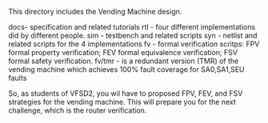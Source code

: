 This directory includes the Vending Machine design. 

docs- specification and related tutorials
rtl - four different implementations did by different people.
sim - testbench and related scripts
syn - netlist and related scripts for the 4 implementations
fv  - formal verification scritps: FPV formal property verification; FEV formal equivalence verification; FSV formal safety verification.
fv/tmr - is a redundant version (TMR) of the vending machine which achieves 100% fault coverage for SA0,SA1,SEU faults

So, as students of VFSD2, you wil have to proposed FPV, FEV, and FSV strategies for the vending machine. This will prepare you for the next challenge, which is the router verification.


   

 
 
